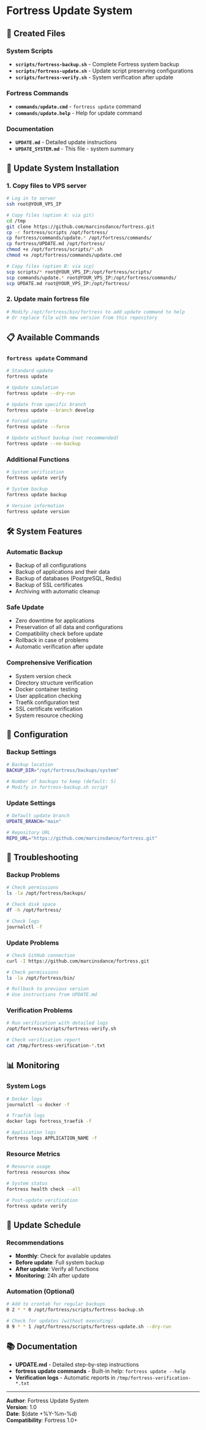 # Fortress Update System

## 📁 Created Files

### System Scripts
- **`scripts/fortress-backup.sh`** - Complete Fortress system backup
- **`scripts/fortress-update.sh`** - Update script preserving configurations
- **`scripts/fortress-verify.sh`** - System verification after update

### Fortress Commands
- **`commands/update.cmd`** - `fortress update` command
- **`commands/update.help`** - Help for update command

### Documentation
- **`UPDATE.md`** - Detailed update instructions
- **`UPDATE_SYSTEM.md`** - This file - system summary

## 🚀 Update System Installation

### 1. Copy files to VPS server

```bash
# Log in to server
ssh root@YOUR_VPS_IP

# Copy files (option A: via git)
cd /tmp
git clone https://github.com/marcinsdance/fortress.git
cp -r fortress/scripts /opt/fortress/
cp fortress/commands/update.* /opt/fortress/commands/
cp fortress/UPDATE.md /opt/fortress/
chmod +x /opt/fortress/scripts/*.sh
chmod +x /opt/fortress/commands/update.cmd

# Copy files (option B: via scp)
scp scripts/* root@YOUR_VPS_IP:/opt/fortress/scripts/
scp commands/update.* root@YOUR_VPS_IP:/opt/fortress/commands/
scp UPDATE.md root@YOUR_VPS_IP:/opt/fortress/
```

### 2. Update main fortress file

```bash
# Modify /opt/fortress/bin/fortress to add update command to help
# Or replace file with new version from this repository
```

## 📋 Available Commands

### `fortress update` Command

```bash
# Standard update
fortress update

# Update simulation
fortress update --dry-run

# Update from specific branch
fortress update --branch develop

# Forced update
fortress update --force

# Update without backup (not recommended)
fortress update --no-backup
```

### Additional Functions

```bash
# System verification
fortress update verify

# System backup
fortress update backup

# Version information
fortress update version
```

## 🛠️ System Features

### Automatic Backup
- Backup of all configurations
- Backup of applications and their data
- Backup of databases (PostgreSQL, Redis)
- Backup of SSL certificates
- Archiving with automatic cleanup

### Safe Update
- Zero downtime for applications
- Preservation of all data and configurations
- Compatibility check before update
- Rollback in case of problems
- Automatic verification after update

### Comprehensive Verification
- System version check
- Directory structure verification
- Docker container testing
- User application checking
- Traefik configuration test
- SSL certificate verification
- System resource checking

## 🔧 Configuration

### Backup Settings
```bash
# Backup location
BACKUP_DIR="/opt/fortress/backups/system"

# Number of backups to keep (default: 5)
# Modify in fortress-backup.sh script
```

### Update Settings
```bash
# Default update branch
UPDATE_BRANCH="main"

# Repository URL
REPO_URL="https://github.com/marcinsdance/fortress.git"
```

## 🚨 Troubleshooting

### Backup Problems
```bash
# Check permissions
ls -la /opt/fortress/backups/

# Check disk space
df -h /opt/fortress/

# Check logs
journalctl -f
```

### Update Problems
```bash
# Check GitHub connection
curl -I https://github.com/marcinsdance/fortress.git

# Check permissions
ls -la /opt/fortress/bin/

# Rollback to previous version
# Use instructions from UPDATE.md
```

### Verification Problems
```bash
# Run verification with detailed logs
/opt/fortress/scripts/fortress-verify.sh

# Check verification report
cat /tmp/fortress-verification-*.txt
```

## 📊 Monitoring

### System Logs
```bash
# Docker logs
journalctl -u docker -f

# Traefik logs
docker logs fortress_traefik -f

# Application logs
fortress logs APPLICATION_NAME -f
```

### Resource Metrics
```bash
# Resource usage
fortress resources show

# System status
fortress health check --all

# Post-update verification
fortress update verify
```

## 🔄 Update Schedule

### Recommendations
- **Monthly**: Check for available updates
- **Before update**: Full system backup
- **After update**: Verify all functions
- **Monitoring**: 24h after update

### Automation (Optional)
```bash
# Add to crontab for regular backups
0 2 * * 0 /opt/fortress/scripts/fortress-backup.sh

# Check for updates (without executing)
0 9 * * 1 /opt/fortress/scripts/fortress-update.sh --dry-run
```

## 📚 Documentation

- **UPDATE.md** - Detailed step-by-step instructions
- **fortress update commands** - Built-in help: `fortress update --help`
- **Verification logs** - Automatic reports in `/tmp/fortress-verification-*.txt`

---

**Author**: Fortress Update System  
**Version**: 1.0  
**Date**: $(date +%Y-%m-%d)  
**Compatibility**: Fortress 1.0+